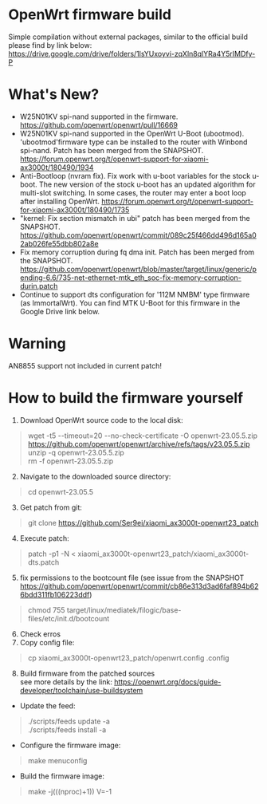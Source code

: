 # OpenWrt firmware build
Simple compilation without external packages, similar to the official build please find by link below:<br>
https://drive.google.com/drive/folders/1lsYUxoyvi-zqXln8qlYRa4Y5rIMDfy-P<br>

# What's New?
- W25N01KV spi-nand supported in the firmware.
https://github.com/openwrt/openwrt/pull/16669
- W25N01KV spi-nand supported in the OpenWrt U-Boot (ubootmod).
'ubootmod'firmware type can be installed to the router with Winbond spi-nand.
Patch has been merged from the SNAPSHOT.
https://forum.openwrt.org/t/openwrt-support-for-xiaomi-ax3000t/180490/1934
- Anti-Bootloop (nvram fix).
Fix work with u-boot variables for the stock u-boot.
The new version of the stock u-boot has an updated algorithm for multi-slot switching. In some cases, the router may enter a boot loop after installing OpenWrt.
https://forum.openwrt.org/t/openwrt-support-for-xiaomi-ax3000t/180490/1735
- "kernel: Fix section mismatch in ubi" patch has been merged from the SNAPSHOT.
https://github.com/openwrt/openwrt/commit/089c25f466dd496d165a02ab026fe55dbb802a8e
- Fix memory corruption during fq dma init. Patch has been merged from the SNAPSHOT.
https://github.com/openwrt/openwrt/blob/master/target/linux/generic/pending-6.6/735-net-ethernet-mtk_eth_soc-fix-memory-corruption-durin.patch
- Continue to support dts configuration for '112M NMBM' type firmware (as ImmortalWrt).
You can find MTK U-Boot for this firmware in the Google Drive link below.

# Warning
AN8855 support not included in current patch!

# How to build the firmware yourself
1. Download OpenWrt source code to the local disk:<br>
> wget -t5 --timeout=20 --no-check-certificate -O openwrt-23.05.5.zip https://github.com/openwrt/openwrt/archive/refs/tags/v23.05.5.zip<br>
> unzip -q openwrt-23.05.5.zip<br>
> rm -f openwrt-23.05.5.zip
2. Navigate to the downloaded source directory:<br>
> cd openwrt-23.05.5
3. Get patch from git:<br>
> git clone https://github.com/Ser9ei/xiaomi_ax3000t-openwrt23_patch
4. Execute patch:<br>
> patch -p1 -N < xiaomi_ax3000t-openwrt23_patch/xiaomi_ax3000t-dts.patch
5. fix permissions to the bootcount file (see issue from the SNAPSHOT https://github.com/openwrt/openwrt/commit/cb86e313d3ad6faf894b626bdd311fb106223ddf)
> chmod 755 target/linux/mediatek/filogic/base-files/etc/init.d/bootcount
6. Check erros
7. Copy config file:<br>
> cp xiaomi_ax3000t-openwrt23_patch/openwrt.config .config
8. Build firmware from the patched sources<br>
see more details by the link: https://openwrt.org/docs/guide-developer/toolchain/use-buildsystem<br>
- Update the feed:<br>
> ./scripts/feeds update -a<br>
> ./scripts/feeds install -a<br>
- Configure the firmware image:<br>
> make menuconfig<br>
- Build the firmware image:<br>
> make -j$(($(nproc)+1)) V=-1<br>
